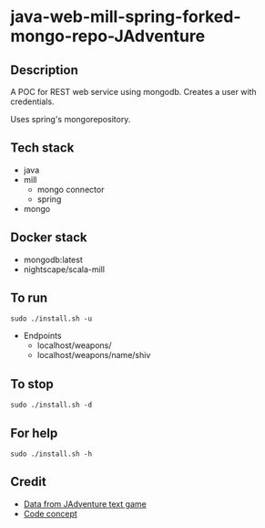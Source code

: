 # java-web-mill-spring-forked-mongo-repo-JAdventure

## Description
A POC for REST web service using mongodb.
Creates a user with credentials.

Uses spring's mongorepository.

## Tech stack
- java
- mill
  - mongo connector
  - spring
- mongo

## Docker stack
- mongodb:latest
- nightscape/scala-mill

## To run
`sudo ./install.sh -u`
- Endpoints
  - localhost/weapons/
  - localhost/weapons/name/shiv

## To stop
`sudo ./install.sh -d`

## For help
`sudo ./install.sh -h`

## Credit
- [Data from JAdventure text game](https://github.com/Progether/JAdventure.git)
- [Code concept](https://github.com/ragcrix/StudentInformationSystem.git)
